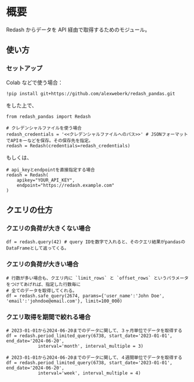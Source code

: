 # 概要

Redash からデータを API 経由で取得するためのモジュール。

## 使い方

### セットアップ

Colab などで使う場合：

```
!pip install git+https://github.com/alexweberk/redash_pandas.git
```

をした上で、

```
from redash_pandas import Redash

# クレデンシャルファイルを使う場合
redash_credentials = '<<クレデンシャルファイルへのパス>>' # JSONフォーマットでAPIキーなどを保存。その保存先を指定。
redash = Redash(credentials=redash_credentials)
```

もしくは、

```
# api_keyとendpointを直接指定する場合
redash = Redash(
    apikey="YOUR_API_KEY",
    endpoint="https://redash.example.com"
)
```

## クエリの仕方

### クエリの負荷が大きくない場合

```
df = redash.query(42) # query IDを数字で入れると、そのクエリ結果がpandasのDataFrameとして返ってくる。
```

### クエリの負荷が大きい場合

```
# 行数が多い場合も、クエリ内に `limit_rows` と `offset_rows` というパラメータをつけてあげれば、指定した行数毎に
# 全てのデータを取得してくれる。
df = redash.safe_query(2674, params={'user_name':'John Doe', 'email':'johndoe@email.com'}, limit=100_000)
```

### クエリ取得を期間で絞れる場合

```
# 2023-01-01から2024-06-20までのデータに関して、３ヶ月単位でデータを取得する
df = redash.period_limited_query(6738, start_date='2023-01-01', end_date='2024-06-20',
            interval='month', interval_multiple = 3)

# 2023-01-01から2024-06-20までのデータに関して、４週間単位でデータを取得する
df = redash.period_limited_query(6738, start_date='2023-01-01', end_date='2024-06-20',
            interval='week', interval_multiple = 4)
```
